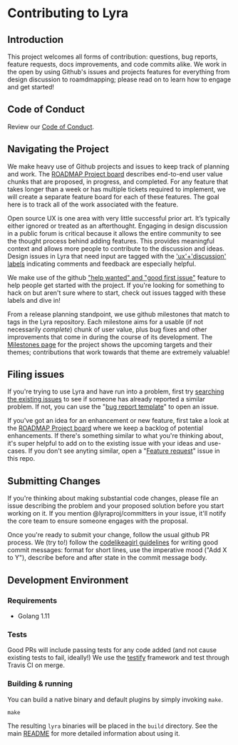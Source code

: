 # Contributing to Lyra

## Introduction

This project welcomes all forms of contribution: questions, bug reports, feature requests, docs improvements, and code commits alike. We work in the open by using Github's issues and projects features for everything from design discussion to roamdmapping; please read on to learn how to engage and get started!

## Code of Conduct
Review our [Code of Conduct](https://github.com/lyraproj/lyra/blob/master/CODE-OF-CONDUCT.md).

## Navigating the Project 

We make heavy use of Github projects and issues to keep track of planning and work. The [ROADMAP Project board](https://github.com/lyraproj/lyra/projects/1)  describes end-to-end user value chunks that are proposed, in progress, and completed. For any feature that takes longer than a week or has multiple tickets required to implement, we will create a separate feature board for each of these features. The goal here is to track all of the work associated with the feature. 

Open source UX is one area with very little successful prior art. It’s typically either ignored or treated as an afterthought. Engaging in design discussion in a public forum is critical because it allows the entire community to see the thought process behind adding features. This provides meaningful context and allows more people to contribute to the discussion and ideas. Design issues in Lyra that need input are tagged with the ['ux'+'discussion' labels](https://github.com/lyraproj/lyra/issues?utf8=%E2%9C%93&q=label%3Aux+label%3Adiscussion) indicating comments and feedback are especially helpful.

We make use of the github ["help wanted" and "good first issue"](https://help.github.com/en/articles/helping-new-contributors-find-your-project-with-labels) feature to help people get started with the project. If you're looking for something to hack on but aren't sure where to start, check out issues tagged with these labels and dive in!

From a release planning standpoint, we use github milestones that match to tags in the Lyra repository. Each milestone aims for a usable (if not necessarily *complete*) chunk of user value, plus bug fixes and other improvements that come in during the course of its development. The [Milestones page](https://github.com/lyraproj/lyra/milestones) for the project shows the upcoming targets and their themes; contributions that work towards that theme are extremely valuable!

## Filing issues

If you're trying to use Lyra and have run into a problem, first try [searching the existing issues](https://github.com/lyraproj/lyra/issues?q=) to see if someone has already reported a similar problem. If not, you can use the "[bug report template](https://github.com/lyraproj/lyra/issues/new?template=bug_report.md)" to open an issue.

If you've got an idea for an enhancement or new feature, first take a look at the [ROADMAP Project board](https://github.com/lyraproj/lyra/projects/1) where we keep a backlog of potential enhancements. If there's something similar to what you're thinking about, it's super helpful to add on to the existing issue with your ideas and use-cases. If you don't see anyting similar, open a "[Feature request](https://github.com/lyraproj/lyra/issues/new?template=feature_request.md)" issue in this repo.

## Submitting Changes


If you're thinking about making substantial code changes, please file an issue describing the problem and your proposed solution before you start working on it. If you mention @lyraproj/committers in your issue, it'll notify the core team to ensure someone engages with the proposal.

Once you're ready to submit your change, follow the usual github PR process. We (try to!) follow the [codelikeagirl guidelines](https://code.likeagirl.io/useful-tips-for-writing-better-git-commit-messages-808770609503) for writing good commit messages: format for short lines, use the imperative mood ("Add X to Y"), describe before and after state in the commit message body.

<!-- We currently require a [Developer Certificate of Origin](https://developercertificate.org/) signoff for commits. See [this explanation](https://helm.sh/blog/helm-dco/) from the Helm project to understand the rationale behind the DCO. Actually adding the signoff is as simple as adding the `-s` flag to your commits:

```
git commit -s -m "Add feature Foo to Lyra"
```
(this is commented out because it's not formalized yet --eric0 20190319)
-->

## Development Environment

### Requirements

* Golang 1.11

### Tests

Good PRs will include passing tests for any code added (and not cause existing tests to fail, ideally!) We use the [testify](https://github.com/stretchr/testify/) framework and test through Travis CI on merge.

### Building & running

You can build a native binary and default plugins by simply invoking `make`.
```
make
```

The resulting `lyra` binaries will be placed in the `build` directory. See the main [README](./README.md) for more detailed information about using it.

